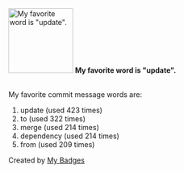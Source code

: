 <img src="https://my-badges.github.io/my-badges/favorite-word.png" alt="My favorite word is &quot;update&quot;." title="My favorite word is &quot;update&quot;." width="128">
<strong>My favorite word is &quot;update&quot;.</strong>
<br><br>

My favorite commit message words are:

1. update (used 423 times)
2. to (used 322 times)
3. merge (used 214 times)
4. dependency (used 214 times)
5. from (used 209 times)


Created by <a href="https://github.com/my-badges/my-badges">My Badges</a>